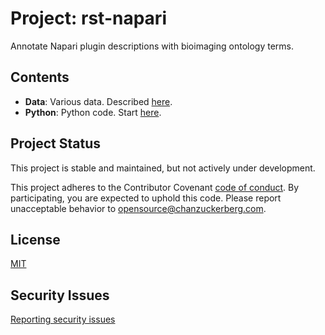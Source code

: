 # Project: rst-napari

Annotate Napari plugin descriptions with bioimaging ontology terms.

## Contents

* **Data**: Various data. Described [here](Data/README.md).
* **Python**: Python code. Start [here](Python/ReadMe.md).

## Project Status

This project is stable and maintained, but not actively under development.

This project adheres to the Contributor Covenant [code of conduct](https://github.com/chanzuckerberg/.github/blob/master/CODE_OF_CONDUCT.md). By participating, you are expected to uphold this code. Please report unacceptable behavior to opensource@chanzuckerberg.com.

## License

[MIT](LICENSE)

## Security Issues

[Reporting security issues](SECURITY.md)
